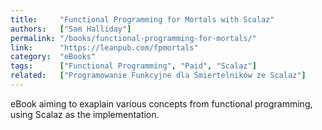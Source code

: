 ```yaml
---
title:     "Functional Programming for Mortals with Scalaz"
authors:   ["Sam Halliday"]
permalink: "/books/functional-programming-for-mortals/"
link:      "https://leanpub.com/fpmortals"
category:  "eBooks"
tags:      ["Functional Programming", "Paid", "Scalaz"]
related:   ["Programowanie Funkcyjne dla Śmiertelników ze Scalaz"]
---
```


eBook aiming to exaplain various concepts from functional programming, using Scalaz as the implementation.
